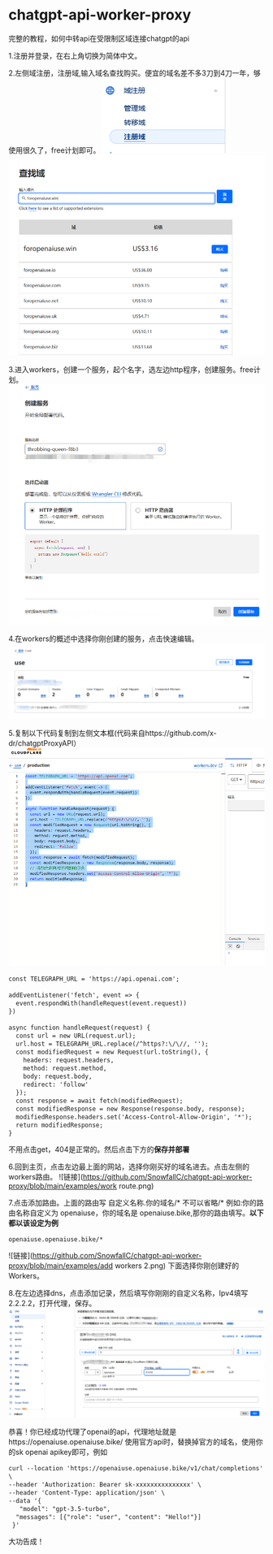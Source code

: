 # chatgpt-api-worker-proxy
完整的教程，如何中转api在受限制区域连接chatgpt的api

1.注册并登录，在右上角切换为简体中文。


2.左侧域注册，注册域,输入域名查找购买。便宜的域名差不多3刀到4刀一年，够使用很久了，free计划即可。
![链接](https://github.com/SnowfallC/chatgpt-api-worker-proxy/blob/main/examples/regdomain.png)
![链接](https://github.com/SnowfallC/chatgpt-api-worker-proxy/blob/main/examples/buy.png)

3.进入workers，创建一个服务，起个名字，选左边http程序，创建服务。free计划。
![链接](https://github.com/SnowfallC/chatgpt-api-worker-proxy/blob/main/examples/http.png)

4.在workers的概述中选择你刚创建的服务，点击快速编辑。
![链接](https://github.com/SnowfallC/chatgpt-api-worker-proxy/blob/main/examples/quickedit.png)

5.复制以下代码复制到左侧文本框(代码来自https://github.com/x-dr/chatgptProxyAPI）
![链接](https://github.com/SnowfallC/chatgpt-api-worker-proxy/blob/main/examples/left.png)

```shell
const TELEGRAPH_URL = 'https://api.openai.com';

addEventListener('fetch', event => {
  event.respondWith(handleRequest(event.request))
})

async function handleRequest(request) {
  const url = new URL(request.url);
  url.host = TELEGRAPH_URL.replace(/^https?:\/\//, '');
  const modifiedRequest = new Request(url.toString(), {
    headers: request.headers,
    method: request.method,
    body: request.body,
    redirect: 'follow'
  });
  const response = await fetch(modifiedRequest);
  const modifiedResponse = new Response(response.body, response);
  modifiedResponse.headers.set('Access-Control-Allow-Origin', '*');
  return modifiedResponse;
}
```
不用点击get，404是正常的。然后点击下方的**保存并部署**

6.回到主页，点击左边最上面的网站，选择你刚买好的域名进去。点击左侧的workers路由。
![链接](https://github.com/SnowfallC/chatgpt-api-worker-proxy/blob/main/examples/work route.png)

7.点击添加路由。上面的路由写 自定义名称.你的域名/*
不可以省略/*
例如:你的路由名称自定义为 openaiuse，你的域名是 openaiuse.bike,那你的路由填写。**以下都以该设定为例**
```shell
openaiuse.openaiuse.bike/*
```
![链接](https://github.com/SnowfallC/chatgpt-api-worker-proxy/blob/main/examples/add workers 2.png)
下面选择你刚创建好的Workers。

8.在左边选择dns，点击添加记录，然后填写你刚刚的自定义名称，Ipv4填写2.2.2.2，打开代理，保存。
![链接](https://github.com/SnowfallC/chatgpt-api-worker-proxy/blob/main/examples/dns.png)

恭喜！你已经成功代理了openai的api，代理地址就是https://openaiuse.openaiuse.bike/
使用官方api时，替换掉官方的域名，使用你的sk openai apikey即可，例如
```shell
curl --location 'https://openaiuse.openaiuse.bike/v1/chat/completions' \
--header 'Authorization: Bearer sk-xxxxxxxxxxxxxxx' \
--header 'Content-Type: application/json' \
--data '{
   "model": "gpt-3.5-turbo",
  "messages": [{"role": "user", "content": "Hello!"}]
 }'
 ```
 大功告成！
